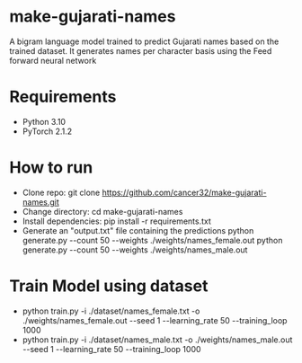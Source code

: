 # make-gujarati-names
A bigram language model trained to predict Gujarati names based on the trained dataset. It generates names per character basis using the Feed forward neural network

# Requirements
- Python 3.10
- PyTorch 2.1.2

# How to run
- Clone repo: 
  git clone https://github.com/cancer32/make-gujarati-names.git
- Change directory:
  cd make-gujarati-names
- Install dependencies:
  pip install -r requirements.txt
- Generate an "output.txt" file containing the predictions
  python generate.py --count 50 --weights ./weights/names_female.out
  python generate.py --count 50 --weights ./weights/names_male.out

# Train Model using dataset
- python train.py -i ./dataset/names_female.txt -o ./weights/names_female.out --seed 1 --learning_rate 50 --training_loop 1000
- python train.py -i ./dataset/names_male.txt -o ./weights/names_male.out --seed 1 --learning_rate 50 --training_loop 1000